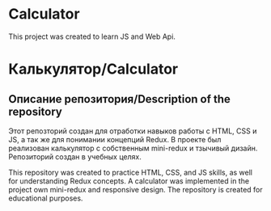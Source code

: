 # Calculator

This project was created to learn JS and Web Api.


# Калькулятор/Calculator

## Описание репозитория/Description of the repository

Этот репозторий создан для отработки навыков работы с HTML, CSS и  JS, а так же для понимании концепций Redux. В проекте был реализован калькулятор с собственным mini-redux и тзычивый дизайн.   
Репозиторий создан в учебных целях.

This repository was created to practice HTML, CSS, and JS skills, as well for understanding Redux concepts. A calculator was implemented in the project own mini-redux and responsive design.
The repository is created for educational purposes.